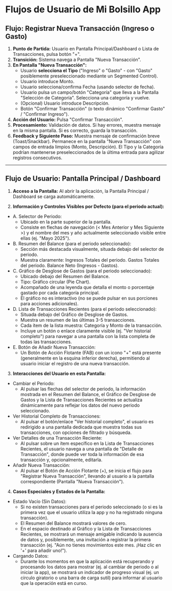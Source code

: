 # Flujos de Usuario de Mi Bolsillo App

## Flujo: Registrar Nueva Transacción (Ingreso o Gasto)

1.  **Punto de Partida:** Usuario en Pantalla Principal/Dashboard o Lista de Transacciones, pulsa botón "+".
2.  **Transición:** Sistema navega a Pantalla "Nueva Transacción".
3.  **En Pantalla "Nueva Transacción":**
    * Usuario **selecciona el Tipo** ("Ingreso" o "Gasto" - con "Gasto" posiblemente preseleccionado mediante un Segmented Control).
    * Usuario introduce Monto.
    * Usuario selecciona/confirma Fecha (usando selector de fecha).
    * Usuario pulsa un campo/botón "Categoría" que lleva a la Pantalla "Selección de Categoría". Selecciona una categoría y vuelve.
    * (Opcional) Usuario introduce Descripción.
    * Botón "Confirmar Transacción" (o texto dinámico "Confirmar Gasto" / "Confirmar Ingreso").
4.  **Acción del Usuario:** Pulsa "Confirmar Transacción".
5.  **Procesamiento:** Validación de datos. Si hay errores, muestra mensaje en la misma pantalla. Si es correcto, guarda la transacción.
6.  **Feedback y Siguiente Paso:** Muestra mensaje de confirmación breve (Toast/Snackbar). Permanece en la pantalla "Nueva Transacción" con campos de entrada limpios (Monto, Descripción). El Tipo y la Categoría podrían mantenerse preseleccionados de la última entrada para agilizar registros consecutivos.

---

## Flujo de Usuario: Pantalla Principal / Dashboard

1. **Acceso a la Pantalla:** Al abrir la aplicación, la Pantalla Principal / Dashboard se carga automáticamente.



2. **Información y Controles Visibles por Defecto (para el periodo actual):**
* A. Selector de Periodo:
    * Ubicado en la parte superior de la pantalla.
    * Consiste en flechas de navegación (< Mes Anterior y Mes Siguiente >) y el nombre del mes y año actualmente seleccionado visible entre ellas (ej. "Mayo 2025").
* B. Resumen del Balance (para el periodo seleccionado):
    * Sección más destacada visualmente, situada debajo del selector de periodo.
    * Muestra claramente: Ingresos Totales del periodo. Gastos Totales del periodo. Balance Neto (Ingresos - Gastos).
* C. Gráfico de Desglose de Gastos (para el periodo seleccionado):
    * Ubicado debajo del Resumen del Balance.
    * Tipo: Gráfico circular (Pie Chart).
    * Acompañado de una leyenda que detalla el monto o porcentaje gastado por cada categoría principal.
    * El gráfico no es interactivo (no se puede pulsar en sus porciones para acciones adicionales).
* D. Lista de Transacciones Recientes (para el periodo seleccionado):
    * Situada debajo del Gráfico de Desglose de Gastos.
    * Muestra un resumen de las últimas 3-5 transacciones.
    * Cada ítem de la lista muestra: Categoría y Monto de la transacción.
    * Incluye un botón o enlace claramente visible (ej. "Ver historial completo") para navegar a una pantalla con la lista completa de todas las transacciones.
* E. Botón de Añadir Nueva Transacción:
    * Un Botón de Acción Flotante (FAB) con un icono "+" está presente (generalmente en la esquina inferior derecha), permitiendo al usuario iniciar el registro de una nueva transacción.
3. **Interacciones del Usuario en esta Pantalla:**
* Cambiar el Periodo:
    * Al pulsar las flechas del selector de periodo, la información mostrada en el Resumen del Balance, el Gráfico de Desglose de Gastos y la Lista de Transacciones Recientes se actualiza dinámicamente para reflejar los datos del nuevo periodo seleccionado.
* Ver Historial Completo de Transacciones:
    * Al pulsar el botón/enlace "Ver historial completo", el usuario es redirigido a una pantalla dedicada que muestra todas sus transacciones, con opciones de filtrado y búsqueda.
* Ver Detalles de una Transacción Reciente:
    * Al pulsar sobre un ítem específico en la Lista de Transacciones Recientes, el usuario navega a una pantalla de "Detalle de Transacción", donde puede ver toda la información de esa transacción y, opcionalmente, editarla.
* Añadir Nueva Transacción:
    * Al pulsar el Botón de Acción Flotante (+), se inicia el flujo para "Registrar Nueva Transacción", llevando al usuario a la pantalla correspondiente (Pantalla "Nueva Transacción").
4. **Casos Especiales y Estados de la Pantalla:**
* Estado Vacío (Sin Datos):
    * Si no existen transacciones para el periodo seleccionado (o si es la primera vez que el usuario utiliza la app y no ha registrado ninguna transacción).
    * El Resumen del Balance mostrará valores de cero.
    * En el espacio destinado al Gráfico y la Lista de Transacciones Recientes, se mostrará un mensaje amigable indicando la ausencia de datos y, posiblemente, una invitación a registrar la primera transacción (ej. "Aún no tienes movimientos este mes. ¡Haz clic en '+' para añadir uno!").
* Cargando Datos:
    * Durante los momentos en que la aplicación está recuperando y procesando los datos para mostrar (ej. al cambiar de periodo o al iniciar la app), se mostrará un indicador de progreso visual (ej. un círculo giratorio o una barra de carga sutil) para informar al usuario que la operación está en curso.